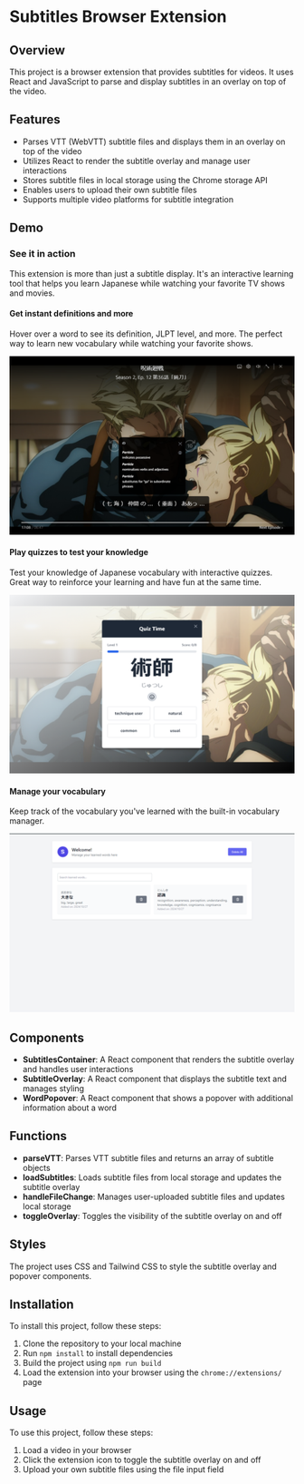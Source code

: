 # Subtitles Browser Extension

## Overview

This project is a browser extension that provides subtitles for videos. It uses React and JavaScript to parse and display subtitles in an overlay on top of the video.

## Features

- Parses VTT (WebVTT) subtitle files and displays them in an overlay on top of the video
- Utilizes React to render the subtitle overlay and manage user interactions
- Stores subtitle files in local storage using the Chrome storage API
- Enables users to upload their own subtitle files
- Supports multiple video platforms for subtitle integration

## Demo

### See it in action

This extension is more than just a subtitle display. It's an interactive learning tool that helps you learn Japanese while watching your favorite TV shows and movies.

#### Get instant definitions and more

Hover over a word to see its definition, JLPT level, and more. The perfect way to learn new vocabulary while watching your favorite shows.

![Screenshot of the extension in action](./screenshots/Screenshot%202024-10-26%20185301.png)

#### Play quizzes to test your knowledge

Test your knowledge of Japanese vocabulary with interactive quizzes. Great way to reinforce your learning and have fun at the same time.

![Screenshot of the extension in action](./screenshots/Screenshot%202024-10-26%20184203.png)

#### Manage your vocabulary

Keep track of the vocabulary you've learned with the built-in vocabulary manager.

![Screenshot of the extension in action](./screenshots/Screenshot%202024-10-27%20120828.png)

## Components

- **SubtitlesContainer**: A React component that renders the subtitle overlay and handles user interactions
- **SubtitleOverlay**: A React component that displays the subtitle text and manages styling
- **WordPopover**: A React component that shows a popover with additional information about a word

## Functions

- **parseVTT**: Parses VTT subtitle files and returns an array of subtitle objects
- **loadSubtitles**: Loads subtitle files from local storage and updates the subtitle overlay
- **handleFileChange**: Manages user-uploaded subtitle files and updates local storage
- **toggleOverlay**: Toggles the visibility of the subtitle overlay on and off

## Styles

The project uses CSS and Tailwind CSS to style the subtitle overlay and popover components.

## Installation

To install this project, follow these steps:

1. Clone the repository to your local machine
2. Run `npm install` to install dependencies
3. Build the project using `npm run build`
4. Load the extension into your browser using the `chrome://extensions/` page

## Usage

To use this project, follow these steps:

1. Load a video in your browser
2. Click the extension icon to toggle the subtitle overlay on and off
3. Upload your own subtitle files using the file input field
